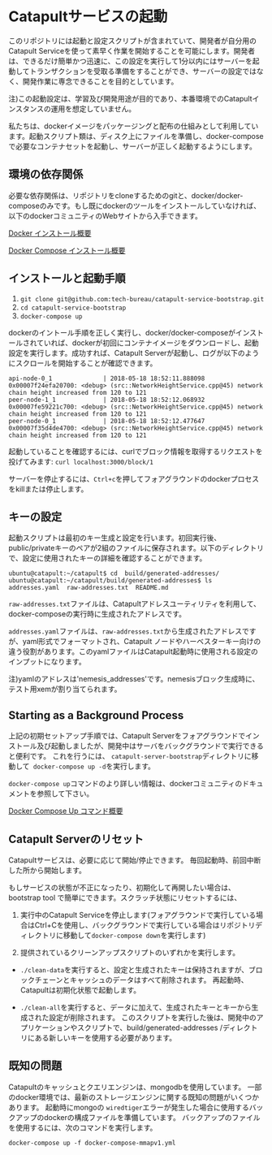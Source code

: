 # Catapultサービスの起動

このリポジトリには起動と設定スクリプトが含まれていて、開発者が自分用のCatapult Serviceを使って素早く作業を開始することを可能にします。開発者は、できるだけ簡単かつ迅速に、この設定を実行して1分以内にはサーバーを起動してトランザクションを受取る準備をすることができ、サーバーの設定ではなく、開発作業に専念できることを目的としています。

注)この起動設定は、学習及び開発用途が目的であり、本番環境でのCatapultインスタンスの運用を想定していません。

私たちは、dockerイメージをパッケージングと配布の仕組みとして利用しています。起動スクリプト類は、ディスク上にファイルを準備し、docker-composeで必要なコンテナセットを起動し、サーバーが正しく起動するようにします。

## 環境の依存関係

必要な依存関係は、リポジトリをcloneするためのgitと、docker/docker-composeのみです。もし既にdockerのツールをインストールしていなければ、以下のdockerコミュニティのWebサイトから入手できます。

[Docker インストール概要](https://docs.docker.com/install/#server)

[Docker Compose インストール概要](https://docs.docker.com/compose/install/#install-compose)

## インストールと起動手順

1. `git clone git@github.com:tech-bureau/catapult-service-bootstrap.git`
2. `cd catapult-service-bootstrap`
3. `docker-compose up`

dockerのイントール手順を正しく実行し、docker/docker-composeがインストールされていれば、dockerが初回にコンテナイメージをダウンロードし、起動設定を実行します。成功すれば、Catapult Serverが起動し、ログが以下のようにスクロールを開始することが確認できます。

```
api-node-0_1              | 2018-05-18 18:52:11.888098 0x00007f24efa20700: <debug> (src::NetworkHeightService.cpp@45) network chain height increased from 120 to 121
peer-node-1_1             | 2018-05-18 18:52:12.068932 0x00007fe59221c700: <debug> (src::NetworkHeightService.cpp@45) network chain height increased from 120 to 121
peer-node-0_1             | 2018-05-18 18:52:12.477647 0x00007f35d4de4700: <debug> (src::NetworkHeightService.cpp@45) network chain height increased from 120 to 121
```

起動していることを確認するには、curlでブロック情報を取得するリクエストを投げてみます: `curl localhost:3000/block/1`

サーバーを停止するには、`Ctrl+c`を押してフォアグラウンドのdockerプロセスをkillまたは停止します。

## キーの設定

起動スクリプトは最初のキー生成と設定を行います。初回実行後、public/privateキーのペアが2組のファイルに保存されます。以下のディレクトリで、設定に使用されたキーの詳細を確認することができます。

```
ubuntu@catapult:~/catapult$ cd  build/generated-addresses/
ubuntu@catapult:~/catapult/build/generated-addresses$ ls
addresses.yaml  raw-addresses.txt  README.md
```

`raw-addresses.txt`ファイルは、Catapultアドレスユーティリティを利用して、docker-composeの実行時に生成されたアドレスです。

`addresses.yaml`ファイルは、`raw-addresses.txt`から生成されたアドレスですが、yaml形式でフォーマットされ、Catapult ノードやハーベスターキー向けの違う役割があります。このyamlファイルはCatapult起動時に使用される設定のインプットになります。

注)yamlのアドレスは'nemesis_addresses'です。nemesisブロック生成時に、テスト用xemが割り当てられます。

## Starting as a Background Process

上記の初期セットアップ手順では、Catapult Serverをフォアグラウンドでインストール及び起動しましたが、開発中はサーバをバックグラウンドで実行できると便利です。 これを行うには、 `catapult-server-bootstrap`ディレクトリに移動して` docker-compose up -d`を実行します。

`docker-compose up`コマンドのより詳しい情報は、dockerコミュニティのドキュメントを参照して下さい。

[Docker Compose Up コマンド概要](https://docs.docker.com/compose/reference/up/)

## Catapult Serverのリセット

Catapultサービスは、必要に応じて開始/停止できます。 毎回起動時、前回中断した所から開始します。

もしサービスの状態が不正になったり、初期化して再開したい場合は、bootstrap tool で簡単にできます。スクラッチ状態にリセットするには、

1. 実行中のCatapult Serviceを停止します(フォアグラウンドで実行している場合はCtrl+Cを使用し、バックグラウンドで実行している場合はリポジトリディレクトリに移動して`docker-compose down`を実行します)

2. 提供されているクリーンアップスクリプトのいずれかを実行します。

- `./clean-data`を実行すると、設定と生成されたキーは保持されますが、ブロックチェーンとキャッシュのデータはすべて削除されます。 再起動時、Catapultは初期化状態で起動します。

- `./clean-all`を実行すると、データに加えて、生成されたキーとキーから生成された設定が削除されます。 このスクリプトを実行した後は、開発中のアプリケーションやスクリプトで、build/generated-addresses /ディレクトリにある新しいキーを使用する必要があります。

## 既知の問題

Catapultのキャッシュとクエリエンジンは、mongodbを使用しています。 一部のdocker環境では、最新のストレージエンジンに関する既知の問題がいくつかあります。 起動時にmongoの `wiredtiger`エラーが発生した場合に使用するバックアップのdockerの構成ファイルを準備しています。 バックアップのファイルを使用するには、次のコマンドを実行します。

`docker-compose up -f docker-compose-mmapv1.yml`